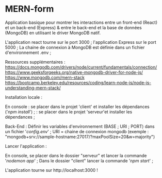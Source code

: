 # MERN-form
Application basique pour montrer les interactions entre un front-end (React) et un back-end (Express) & entre le back-end et la base de données (MongoDB) en utilisant le driver MongoDB natif.

L'application react tourne sur le port 3000 ; l'application Express sur le port 5000 ;
La chaine de connexion à MongoDB est définie dans un fichier d'environnement .env ;


Ressources supplémentaires :
https://docs.mongodb.com/drivers/node/current/fundamentals/connection/
https://www.geeksforgeeks.org/native-mongodb-driver-for-node-js/
https://www.mongodb.com/mern-stack
https://bootcamp.berkeley.edu/resources/coding/learn-node-js/node-js-understanding-mern-stack/








Installation locale :

En console : se placer dans le projet 'client' et installer les dépendances ('_npm install_') ; 
           : se placer dans le projet 'serveur'et installer les dépendances ;
           
Back-End : Définir les variables d'environnement (BASE ; URI ; PORT) dans un fichier '_config.env_' ;
          URI = chaine de connexion mongodb (exemple : "mongodb+srv://sample-hostname:27017/?maxPoolSize=20&w=majority")

Lancer l'application :

  En console, se placer dans le dossier "serveur"  et lancer la commande '_nodemon app_' ;
  Dans le dossier "client" lancer la commande '_npm start_' ;
  
L'application tourne sur http://localhost:3000 !
